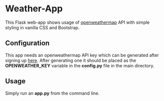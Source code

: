 # Weather-App

This Flask web-app shows usage of [openweathermap](https://openweathermap.org/current) API with simple styling in vanilla CSS and Bootstrap.

## Configuration

This app needs an openweathermap API key which can be generated after signing up [here](https://openweathermap.org/). After generating one it should be placed as the **OPENWEATHER_KEY** variable in the **config.py** file in the main directory.

## Usage

Simply run an **app.py** from the command line.

